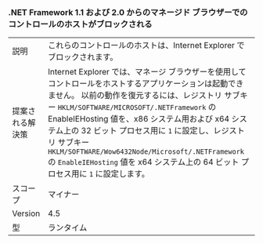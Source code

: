 ### <a name="managed-browser-hosting-controls-from-the-net-framework-11-and-20-are-blocked"></a>.NET Framework 1.1 および 2.0 からのマネージド ブラウザーでのコントロールのホストがブロックされる

|   |   |
|---|---|
|説明|これらのコントロールのホストは、Internet Explorer でブロックされます。|
|提案される解決策|Internet Explorer では、マネージ ブラウザーを使用してコントロールをホストするアプリケーションは起動できません。 以前の動作を復元するには、レジストリ サブキー <code>HKLM/SOFTWARE/MICROSOFT/.NETFramework</code> の EnableIEHosting 値を、x86 システム用および x64 システム上の 32 ビット プロセス用に <code>1</code> に設定し、レジストリ サブキー <code>HKLM/SOFTWARE/Wow6432Node/Microsoft/.NETFramework</code> の <code>EnableIEHosting</code> 値を x64 システム上の 64 ビット プロセス用に <code>1</code> に設定します。|
|スコープ|マイナー|
|Version|4.5|
|型|ランタイム|

